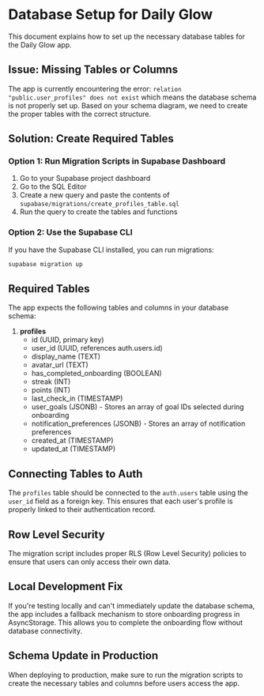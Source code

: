 # Database Setup for Daily Glow

This document explains how to set up the necessary database tables for the Daily Glow app.

## Issue: Missing Tables or Columns

The app is currently encountering the error: `relation "public.user_profiles" does not exist` which means the database schema is not properly set up. Based on your schema diagram, we need to create the proper tables with the correct structure.

## Solution: Create Required Tables

### Option 1: Run Migration Scripts in Supabase Dashboard

1. Go to your Supabase project dashboard
2. Go to the SQL Editor
3. Create a new query and paste the contents of `supabase/migrations/create_profiles_table.sql`
4. Run the query to create the tables and functions

### Option 2: Use the Supabase CLI

If you have the Supabase CLI installed, you can run migrations:

```bash
supabase migration up
```

## Required Tables

The app expects the following tables and columns in your database schema:

1. **profiles**
   - id (UUID, primary key)
   - user_id (UUID, references auth.users.id)
   - display_name (TEXT)
   - avatar_url (TEXT)
   - has_completed_onboarding (BOOLEAN)
   - streak (INT)
   - points (INT)
   - last_check_in (TIMESTAMP)
   - user_goals (JSONB) - Stores an array of goal IDs selected during onboarding
   - notification_preferences (JSONB) - Stores an array of notification preferences
   - created_at (TIMESTAMP)
   - updated_at (TIMESTAMP)

## Connecting Tables to Auth

The `profiles` table should be connected to the `auth.users` table using the `user_id` field as a foreign key. This ensures that each user's profile is properly linked to their authentication record.

## Row Level Security

The migration script includes proper RLS (Row Level Security) policies to ensure that users can only access their own data.

## Local Development Fix

If you're testing locally and can't immediately update the database schema, the app includes a fallback mechanism to store onboarding progress in AsyncStorage. This allows you to complete the onboarding flow without database connectivity.

## Schema Update in Production

When deploying to production, make sure to run the migration scripts to create the necessary tables and columns before users access the app. 